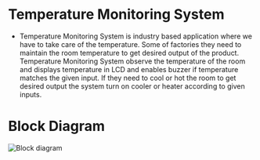 # Temperature Monitoring System
* Temperature Monitoring System is industry based application where we have to take care of the temperature. Some of factories they need to maintain the room temperature to get desired output of the product. Temperature Monitoring System observe the temperature of the room and displays temperature in LCD and enables buzzer if temperature matches the given input. If they need to cool or hot the room to get desired output the system turn on  cooler or heater  according to given inputs.
# Block Diagram
   ![Block diagram](https://user-images.githubusercontent.com/98826655/155867000-a8c47712-4866-43ca-af8a-75542ff1ed31.png)


  
